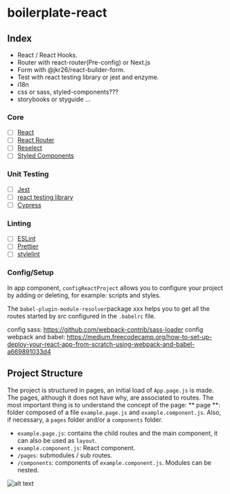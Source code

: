 # boilerplate-react

## Index
- React / React Hooks.
- Router with react-router(Pre-config) or Next.js
- Form with @jkr26/react-builder-form.
- Test with react testing library or jest and enzyme.
- i18n
- css or sass, styled-components???
- storybooks or styguide
...

### Core

- [ ] [React](https://facebook.github.io/react/)
- [ ] [React Router](https://github.com/ReactTraining/react-router)
- [ ] [Reselect](https://github.com/reactjs/reselect)
- [ ] [Styled Components](https://github.com/styled-components/styled-components)

### Unit Testing

- [ ] [Jest](http://facebook.github.io/jest/)
- [ ] [react testing library](https://github.com/kentcdodds/react-testing-library)
- [ ] [Cypress]()

### Linting

- [ ] [ESLint](http://eslint.org/)
- [ ] [Prettier](https://prettier.io/)
- [ ] [stylelint](https://stylelint.io/)

### Config/Setup
In app component, `configReactProject` allows you to configure your project by adding or deleting, for example: scripts and styles.

The `babel-plugin-module-resolver`package xxx helps you to get all the routes started by *src* configured in the `.babelrc` file.

config sass: https://github.com/webpack-contrib/sass-loader
config webpack and babel: https://medium.freecodecamp.org/how-to-set-up-deploy-your-react-app-from-scratch-using-webpack-and-babel-a669891033d4


## Project Structure
The project is structured in pages, an initial load of `App.page.js` is made. The pages, although it does not have why, are associated to routes. The most important thing is to understand the concept of the page:
** page **: folder composed of a file `example.page.js` and `example.component.js`. Also, if necessary, a `pages` folder and/or a `components` folder.
- `example.page.js`: contains the child routes and the main component, it can also be used as `layout`.
- `example.component.js`: React component.
- `/pages`: submodules / sub routes.
- `/components`: components of `example.component.js`.
Modules can be nested.

![alt text](https://raw.githubusercontent.com/jeiker26/boilerplate-react/master/docs/images/example.page.png "Module example")

